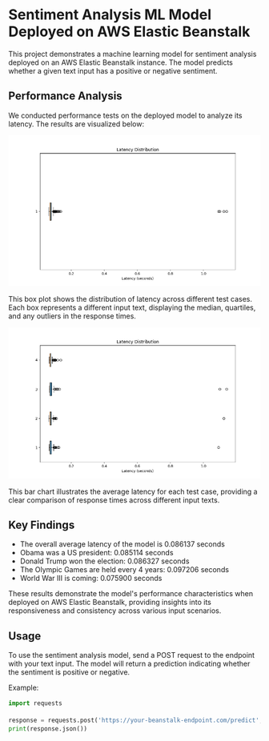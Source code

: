# Sentiment Analysis ML Model Deployed on AWS Elastic Beanstalk

This project demonstrates a machine learning model for sentiment analysis deployed on an AWS Elastic Beanstalk instance. The model predicts whether a given text input has a positive or negative sentiment.

## Performance Analysis

We conducted performance tests on the deployed model to analyze its latency. The results are visualized below:

![Latency Distribution](latency_dist.png)

This box plot shows the distribution of latency across different test cases. Each box represents a different input text, displaying the median, quartiles, and any outliers in the response times.

![Average Latency per Test Case](latency_dist_per_testcase.png)

This bar chart illustrates the average latency for each test case, providing a clear comparison of response times across different input texts.

## Key Findings

- The overall average latency of the model is 0.086137 seconds
- Obama was a US president: 0.085114 seconds
- Donald Trump won the election: 0.086327 seconds
- The Olympic Games are held every 4 years: 0.097206 seconds
- World War III is coming: 0.075900 seconds

These results demonstrate the model's performance characteristics when deployed on AWS Elastic Beanstalk, providing insights into its responsiveness and consistency across various input scenarios.

## Usage

To use the sentiment analysis model, send a POST request to the endpoint with your text input. The model will return a prediction indicating whether the sentiment is positive or negative.

Example:
```python
import requests

response = requests.post('https://your-beanstalk-endpoint.com/predict', json={'text': 'I am very happy today'})
print(response.json())
```
